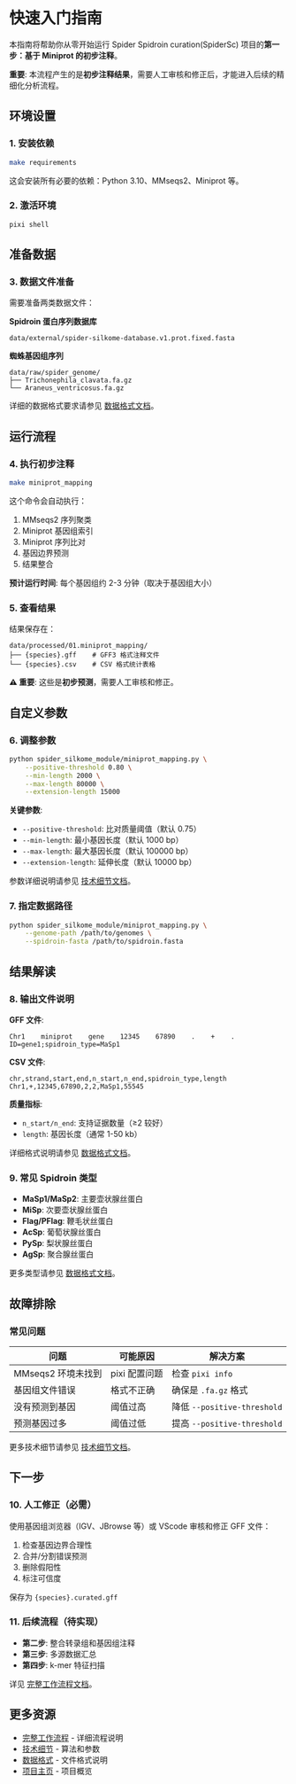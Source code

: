 # 快速入门指南

本指南将帮助你从零开始运行 Spider Spidroin curation(SpiderSc) 项目的**第一步：基于 Miniprot 的初步注释**。

**重要**: 本流程产生的是**初步注释结果**，需要人工审核和修正后，才能进入后续的精细化分析流程。

## 环境设置

### 1. 安装依赖

```bash
make requirements
```

这会安装所有必要的依赖：Python 3.10、MMseqs2、Miniprot 等。

### 2. 激活环境

```bash
pixi shell
```

## 准备数据

### 3. 数据文件准备

需要准备两类数据文件：

**Spidroin 蛋白序列数据库**

```
data/external/spider-silkome-database.v1.prot.fixed.fasta
```

**蜘蛛基因组序列**
```
data/raw/spider_genome/
├── Trichonephila_clavata.fa.gz
└── Araneus_ventricosus.fa.gz
```

详细的数据格式要求请参见 [数据格式文档](data-formats.md)。

## 运行流程

### 4. 执行初步注释

```bash
make miniprot_mapping
```

这个命令会自动执行：
1. MMseqs2 序列聚类
2. Miniprot 基因组索引
3. Miniprot 序列比对
4. 基因边界预测
5. 结果整合

**预计运行时间**: 每个基因组约 2-3 分钟（取决于基因组大小）

### 5. 查看结果

结果保存在：
```
data/processed/01.miniprot_mapping/
├── {species}.gff    # GFF3 格式注释文件
└── {species}.csv    # CSV 格式统计表格
```

**⚠️ 重要**: 这些是**初步预测**，需要人工审核和修正。

## 自定义参数

### 6. 调整参数

```bash
python spider_silkome_module/miniprot_mapping.py \
    --positive-threshold 0.80 \
    --min-length 2000 \
    --max-length 80000 \
    --extension-length 15000
```

**关键参数**:
- `--positive-threshold`: 比对质量阈值（默认 0.75）
- `--min-length`: 最小基因长度（默认 1000 bp）
- `--max-length`: 最大基因长度（默认 100000 bp）
- `--extension-length`: 延伸长度（默认 10000 bp）

参数详细说明请参见 [技术细节文档](technical-details.md)。

### 7. 指定数据路径

```bash
python spider_silkome_module/miniprot_mapping.py \
    --genome-path /path/to/genomes \
    --spidroin-fasta /path/to/spidroin.fasta
```

## 结果解读

### 8. 输出文件说明

**GFF 文件**:
```
Chr1    miniprot    gene    12345    67890    .    +    .    ID=gene1;spidroin_type=MaSp1
```

**CSV 文件**:
```csv
chr,strand,start,end,n_start,n_end,spidroin_type,length
Chr1,+,12345,67890,2,2,MaSp1,55545
```

**质量指标**:
- `n_start/n_end`: 支持证据数量（≥2 较好）
- `length`: 基因长度（通常 1-50 kb）

详细格式说明请参见 [数据格式文档](data-formats.md)。

### 9. 常见 Spidroin 类型

- **MaSp1/MaSp2**: 主要壶状腺丝蛋白
- **MiSp**: 次要壶状腺丝蛋白
- **Flag/PFlag**: 鞭毛状丝蛋白
- **AcSp**: 葡萄状腺丝蛋白
- **PySp**: 梨状腺丝蛋白
- **AgSp**: 聚合腺丝蛋白

更多类型请参见 [数据格式文档](data-formats.md)。

## 故障排除

### 常见问题

| 问题 | 可能原因 | 解决方案 |
|------|---------|---------|
| MMseqs2 环境未找到 | pixi 配置问题 | 检查 `pixi info` |
| 基因组文件错误 | 格式不正确 | 确保是 `.fa.gz` 格式 |
| 没有预测到基因 | 阈值过高 | 降低 `--positive-threshold` |
| 预测基因过多 | 阈值过低 | 提高 `--positive-threshold` |

更多技术细节请参见 [技术细节文档](technical-details.md)。

## 下一步

### 10. 人工修正（必需）

使用基因组浏览器（IGV、JBrowse 等）或 VScode 审核和修正 GFF 文件：
1. 检查基因边界合理性
2. 合并/分割错误预测
3. 删除假阳性
4. 标注可信度

保存为 `{species}.curated.gff`

### 11. 后续流程（待实现）

- **第二步**: 整合转录组和基因组注释
- **第三步**: 多源数据汇总
- **第四步**: k-mer 特征扫描

详见 [完整工作流程文档](workflow.md)。

## 更多资源

- [完整工作流程](workflow.md) - 详细流程说明
- [技术细节](technical-details.md) - 算法和参数
- [数据格式](data-formats.md) - 文件格式说明
- [项目主页](index.md) - 项目概览

